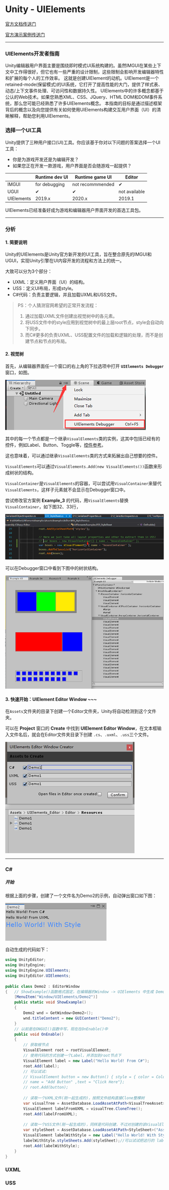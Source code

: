 # Unity - UIElements

[官方文档传送门](https://docs.unity3d.com/2019.1/Documentation/Manual/UIElements.html)

[官方演示案例传送门](https://github.com/Unity-Technologies/UIElementsExamples)

---
### UIElements开发者指南
Unity编辑器用户界面主要是围绕即时模式UI系统构建的。虽然IMGUI在某些上下文中工作得很好，但它也有一些严重的设计限制，这些限制会影响开发编辑器特性和扩展的每个人的工作效率。
这就是创建UIElement的动机。UIElement是一个retained-mode(保留模式)的UI系统，它打开了提高性能的大门，提供了样式表、动态/上下文事件处理、可访问性和数据持久性。
UIElements中的许多概念都基于公认的Web技术。如果您熟悉XML、CSS、JQuery、HTML DOM和DOM事件系统，那么您可能已经熟悉了许多UIElements概念。
本指南的目标是通过描述框架背后的概念以及向您提供有关如何使用UIElements构建交互用户界面（UI）的清晰解释，帮助您利用UIElements。

### 选择一个UI工具
Unity提供了三种用户接口(UI)工具。你应该基于你对以下问题的答案选择一个UI工具：
- 你是为游戏开发还是为编辑开发？
- 如果您正在开发一款游戏，用户界面是否会随游戏一起提供？

|            | Runtime dev UI | Runtime game UI  | Editor        |
| ---------- | -------------- | ---------------- | ------------- |
| IMGUI      | for debugging  | not recommmended | ✔             |
| UGUI       | ✔              | ✔                | not available |
| UIElements | 2019.x         | 2020.x           | 2019.1        |

UIElements已经准备好成为游戏和编辑器用户界面开发的首选工具包。

---

### 分析

#### 1. 简要说明
Unity的UIElements是Unity官方新开发的UI工具，旨在整合原先的IMGUI和UGUI，实现Unity引擎在UI内容开发的流程和方法上的统一。

大致可以分为3个部分：
- UXML：定义用户界面（UI）的结构。
- USS：定义UI布局，形成style。
- C#代码：负责主要逻辑，并且加载UXML和USS文件。

> PS：个人猜测官网希望的正常开发流程：
> 1. 通过加载UXML文件创建出视觉树中的各元素。
> 2. 将USS文件中的style应用到视觉树中的最上层root节点，style会自动向下同步。
> 3. 而C#更多的负责UXML、USS配置文件的加载和逻辑的处理，而不是创建节点和节点的布局。

#### 2. 视觉树
首先，从编辑器界面任一个窗口的右上角的下拉选项中打开 **`UIElements Debugger`** 窗口，如图。

![UIElements Debugger窗口](https://raw.githubusercontent.com/XieShou/CompanyBox/master/Textures/UIElements%20Debugger.png)

其中的每一个节点都是一个继承`VisualElements`类的实例，这其中包括已经有的控件，例如Label、Button、Toggle等，[控件参考]()。

这也意味着，可以通过继承`VisualElements`类的方式来拓展出自己想要的控件。

`VisualElements`可以通过`VisualElements.Add(new VisualElements())`函数来形成树状的结构。

`VisualContainer`是`VisualElements`的容器，可以尝试用`VisualContainer`来替代`VisualElements`，这样子元素就不会显示在Debugger窗口中。

尝试修改官方案例 **Example_3** 的代码，用`VisualElements`替换`VisualContainer`，如下图32、33行，

![修改代码](https://raw.githubusercontent.com/XieShou/CompanyBox/master/Textures/Example_3.png)

可以在Debugger窗口中看到下图中的树状结构。

![Example_3 Tree](https://raw.githubusercontent.com/XieShou/CompanyBox/master/Textures/Example_3_tree.png)

#### 3. 快速开始：UIElement Editor Window ~~~
在`Assets`文件夹的目录下创建一个Editor文件夹，Unity将自动检测到这个文件夹。

可以在 **Project** 窗口的 **Create** 中找到 **UIElement Editor Window**，在文本框输入文件名后，就会在Editor文件夹目录下创建 `.cs`、`.uxml`、`.uss`三个文件。

![UIElement Editor Window](https://raw.githubusercontent.com/XieShou/CompanyBox/master/Textures/UIElement%20Editor%20Window.png)

---
### C#
##### 开始
根据上面的步骤，创建了一个文件名为Demo2的示例，自动弹出窗口如下图：

![Hello World](https://raw.githubusercontent.com/XieShou/CompanyBox/master/Textures/HelloWorld.png)

自动生成的代码如下：
```c#
using UnityEditor;
using UnityEngine;
using UnityEngine.UIElements;
using UnityEditor.UIElements;

public class Demo2 : EditorWindow
{   // ShowExample()函数格式固定，在编辑器的Window -> UIElements 中生成 Demo2 选项，点击就可以打开界面
    [MenuItem("Window/UIElements/Demo2")]
    public static void ShowExample()
    {
        Demo2 wnd = GetWindow<Demo2>();
        wnd.titleContent = new GUIContent("Demo2");
    }
    // 以前是在ONGUI()函数中写，现在在OnEnable()中
    public void OnEnable()
    {
        // 获取根节点
        VisualElement root = rootVisualElement;
        // 使用代码的方式创建一个Label，并添加到root节点下
        VisualElement label = new Label("Hello World! From C#");
        root.Add(label);
        // 可以试试:
        // VisualElement button = new Button() { style = { color = Color.red ,backgroundColor = Color.blue},
        // name = "Add Button" ,text = "Click Here"};
        // root.Add(button);

        // 读取一个UXML文件(刚一起生成的)，按照文件结构直接Clone整棵树
        var visualTree = AssetDatabase.LoadAssetAtPath<VisualTreeAsset>("Assets/UIElements_Editor/Editor/Resources/Demo2.uxml");
        VisualElement labelFromUXML = visualTree.CloneTree();
        root.Add(labelFromUXML);

        // 读取一个USS文件(刚一起生成的)，同样是代码创建，不过对创建的该VisualElement.Add添加了style
        var styleSheet = AssetDatabase.LoadAssetAtPath<StyleSheet>("Assets/UIElements_Editor/Editor/Resources/Demo2.uss");
        VisualElement labelWithStyle = new Label("Hello World! With Style");
        labelWithStyle.styleSheets.Add(styleSheet);//可以试试把这行的 labelWithStyle 改为 root
        root.Add(labelWithStyle);
    }
}
```


### UXML

### USS